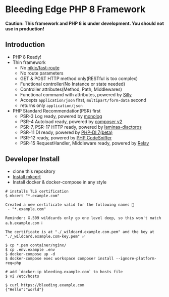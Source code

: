 # Bleeding Edge PHP 8 Framework

**Caution: This framework and PHP 8 is under development. You should not use in production!**

## Introduction

- PHP 8 Ready!
- Thin framework
    - No [nikic/fast-route](https://github.com/nikic/FastRoute)
    - No route parameters
    - GET & POST HTTP method only(RESTful is too complex)
    - Functional controller(No Instance or state needed)
    - Controller attributes(Method, Path, Middlewares)
    - Functional command with attributes, powered by [Silly](https://github.com/mnapoli/silly)
    - Accepts `application/json` first, `multipart/form-data` second
    - returns only `application/json`
- PHP Standard Recommendation(PSR) first
    - PSR-3 Log ready, powered by [monolog](https://github.com/Seldaek/monolog)
    - PSR-4 Autoload ready, powered by [composer v2](https://getcomposer.org/)
    - PSR-7, PSR-17 HTTP ready, powered by [laminas-diactoros](https://docs.laminas.dev/laminas-diactoros/)
    - PSR-11 DI ready, powered by [PHP-DI 7(beta)](https://php-di.org/)
    - PSR-12 ready, powered by [PHP CodeSniffer](https://github.com/squizlabs/PHP_CodeSniffer)
    - PSR-15 RequestHandler, Middleware ready, powered by [Relay](http://relayphp.com/)

## Developer Install

- clone this repository
- [Install mkcert](https://github.com/FiloSottile/mkcert)
- Install docker & docker-compose in any style

```
# installs TLS certification
$ mkcert "*.example.com"

Created a new certificate valid for the following names 📜
 - "*.example.com"

Reminder: X.509 wildcards only go one level deep, so this won't match a.b.example.com ℹ️

The certificate is at "./_wildcard.example.com.pem" and the key at "./_wildcard.example.com-key.pem" ✅

$ cp *.pem container/nginx/
$ cp .env.example .env
$ docker-compose up -d
$ docker-compose exec workspace composer install --ignore-platform-req=php

# add `docker-ip bleeding.example.com` to hosts file
$ vi /etc/hosts

$ curl https://bleeding.example.com
{"Hello":"world"}
```
